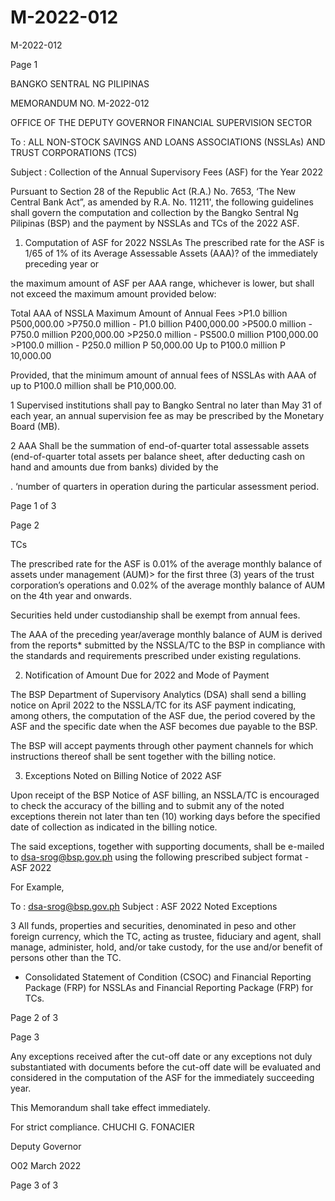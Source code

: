 # M-2022-012

M-2022-012

Page 1

BANGKO SENTRAL NG PILIPINAS

MEMORANDUM NO. M-2022-012

OFFICE OF THE DEPUTY GOVERNOR FINANCIAL SUPERVISION SECTOR

To : ALL NON-STOCK SAVINGS AND LOANS ASSOCIATIONS (NSSLAs) AND TRUST CORPORATIONS (TCS)

Subject : Collection of the Annual Supervisory Fees (ASF) for the Year 2022

Pursuant to Section 28 of the Republic Act (R.A.) No. 7653, ‘The New Central Bank Act”, as amended by R.A. No. 11211', the following guidelines shall govern the computation and collection by the Bangko Sentral Ng Pilipinas (BSP) and the payment by NSSLAs and TCs of the 2022 ASF.

1. Computation of ASF for 2022 NSSLAs The prescribed rate for the ASF is 1/65 of 1% of its Average Assessable Assets (AAA)? of the immediately preceding year or

the maximum amount of ASF per AAA range, whichever is lower, but shall not exceed the maximum amount provided below:

Total AAA of NSSLA Maximum Amount of Annual Fees >P1.0 billion P500,000.00 >P750.0 million - P1.0 billion P400,000.00 >P500.0 million - P750.0 million P200,000.00 >P250.0 million - PS500.0 million P100,000.00 >P100.0 million - P250.0 million P 50,000.00 Up to P100.0 million P 10,000.00

Provided, that the minimum amount of annual fees of NSSLAs with AAA of up to P100.0 million shall be P10,000.00.

1 Supervised institutions shall pay to Bangko Sentral no later than May 31 of each year, an annual supervision fee as may be prescribed by the Monetary Board (MB).

2 AAA Shall be the summation of end-of-quarter total assessable assets (end-of-quarter total assets per balance sheet, after deducting cash on hand and amounts due from banks) divided by the

. ‘number of quarters in operation during the particular assessment period.

Page 1 of 3

Page 2

TCs

The prescribed rate for the ASF is 0.01% of the average monthly balance of assets under management (AUM)> for the first three (3) years of the trust corporation’s operations and 0.02% of the average monthly balance of AUM on the 4th year and onwards.

Securities held under custodianship shall be exempt from annual fees.

The AAA of the preceding year/average monthly balance of AUM is derived from the reports* submitted by the NSSLA/TC to the BSP in compliance with the standards and requirements prescribed under existing regulations.

2. Notification of Amount Due for 2022 and Mode of Payment

The BSP Department of Supervisory Analytics (DSA) shall send a billing notice on April 2022 to the NSSLA/TC for its ASF payment indicating, among others, the computation of the ASF due, the period covered by the ASF and the specific date when the ASF becomes due payable to the BSP.

The BSP will accept payments through other payment channels for which instructions thereof shall be sent together with the billing notice.

3. Exceptions Noted on Billing Notice of 2022 ASF

Upon receipt of the BSP Notice of ASF billing, an NSSLA/TC is encouraged to check the accuracy of the billing and to submit any of the noted exceptions therein not later than ten (10) working days before the specified date of collection as indicated in the billing notice.

The said exceptions, together with supporting documents, shall be e-mailed to dsa-srog@bsp.gov.ph using the following prescribed subject format - ASF 2022 <space> <BSFI Name> <space> <Noted Exceptions>

For Example,

To : dsa-srog@bsp.gov.ph Subject : ASF 2022 <BSFI Name> Noted Exceptions

3 All funds, properties and securities, denominated in peso and other foreign currency, which the TC, acting as trustee, fiduciary and agent, shall manage, administer, hold, and/or take custody, for the use and/or benefit of persons other than the TC.

* Consolidated Statement of Condition (CSOC) and Financial Reporting Package (FRP) for NSSLAs and Financial Reporting Package (FRP) for TCs.

Page 2 of 3

Page 3

Any exceptions received after the cut-off date or any exceptions not duly substantiated with documents before the cut-off date will be evaluated and considered in the computation of the ASF for the immediately succeeding year.

This Memorandum shall take effect immediately.

For strict compliance.  CHUCHI G. FONACIER

Deputy Governor

O02 March 2022

Page 3 of 3